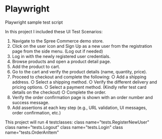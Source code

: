 # Playwright
Playwright sample test script

In this project I included these UI Test Scenarios:
1. Navigate to the Spree Commerce demo store.
2. Click on the user icon and Sign Up as a new user from the registration page from
the side menu. (Log out if needed)
3. Log in with the newly registered user credentials.
4. Browse products and open a product detail page.
5. Add the product to cart.
6. Go to the cart and verify the product details (name, quantity, price).
7. Proceed to checkout and complete the following:
○   Add a shipping address.
○ Select a shipping method.
○ Verify the different delivery and pricing options.
○ Select a payment method. (Kindly refer test card details on the checkout)
○ Complete the order.
8. Verify the order confirmation page is shown with an order number and success message.
9. Add assertions at each key step (e.g., URL validation, UI messages, order confirmation, etc.)
    

This project will run 4 testclasses:
class name="tests.RegisterNewUser"
class name="tests.Logout"
class name="tests.Login"
class name="tests.OrderAnItem"
